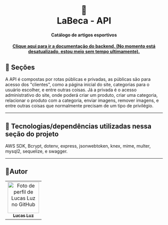 <h1 align="center">
  🥼<br>LaBeca - API
</h1>

<h4 align="center">
  Catálogo de artigos esportivos
</h4>



<h4 align="center"><a href="https://api.labecafut.com.br/docs">Clique aqui para ir a documentação do backend. (No momento está desatualizado, estou meio sem tempo ultimamente).</a></h4>

## 📖 Seções
A API é compostas por rotas públicas e privadas, as públicas são para acesso dos "clientes", como a página inicial do site, categorias para o usuário escolher, e entre outras coisas. Já a privada é o acesso administrativo do site, onde poderá criar um produto, criar uma categoria, relacionar o produto com a categoria, enviar imagens, remover imagens, e entre outras coisas que normalmente precisam de um tipo de privilégio.

---

## 🔧 Tecnologias/dependências utilizadas nessa seção do projeto

AWS SDK, Bcrypt, dotenv, express, jsonwebtoken, knex, mime, multer, mysql2, sequelize, e swagger.

---

## 🧟Autor<br>
<table>
  <tr>
    <td align="center">
      <a href="https://github.com/lucasfelipeluz">
        <img src="https://avatars.githubusercontent.com/lucasfelipeluz" width="100px;" alt="Foto de perfil de Lucas Luz no GitHub"/><br>
        <sub>
          <b>Lucas Luz</b>
        </sub>
      </a>
    </td>
  </tr>
</table>
